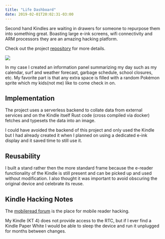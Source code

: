 ```yaml
---
title: "Life Dashboard"
date: 2019-02-01T20:02:31-03:00
---
```


Second hand Kindles are waiting in drawers for someone to repurpose them into something great. Boasting large e-ink screens, wifi connectivity and ARM processors they are an amazing hacking platform.

Check out the project [repository](https://github.com/davidhampgonsalves/life-dashboard) for more details.

<img src="/images/life-dashboard.jpg" />

In my case I created an information panel summarizing my day such as my calendar, surf and weather forecast, garbage schedule, school closures, etc. My favorite part is that any extra space is filled with a random Pokémon sprite which my kids(not me) like to come check in on.

## Implementation
The project uses a serverless backend to collate data from external services and on the Kindle itself Rust code (cross compiled via docker) fetches and typesets the data into an image.

I could have avoided the backend of this project and only used the Kindle but I had already created it when I planned on using a dedicated e-ink display and it saved time to still use it.

## Reusability
I built a stand rather then the more standard frame because the e-reader functionality of the Kindle is still present and can be picked up and used without modification. I also thought it was important to avoid obscuring the original device and celebrate its reuse.

## Kindle Hacking Notes
The [mobileread forum](https://www.mobileread.com/forums/) is the place for mobile reader hacking.

My Kindle (KT 4) does not provide access to the RTC, but if I ever find a Kindle Paper White I would be able to sleep the device and run it unplugged for months between changes.

